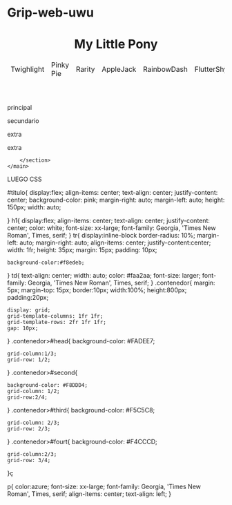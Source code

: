 # Grip-web-uwu
<!DOCTYPE html>
<html lang="en">
<head>
    <meta charset="UTF-8">
    <meta name="viewport" content="width=device-width, initial-scale=1.0">
    <title>Document</title>
    <link rel="stylesheet" href="cuadricula.css">
</head>
<body>
    <header>
        <div id="titulo">
            <h1 class="titule">My Little Pony</h1>
        </div>
        <table>
            <thead>
                <tr id="tumama">
                    <td class="mdr">Twighlight</td>
                    <td class="mdr">Pinky Pie</td>
                    <td class="mdr">Rarity</td>
                    <td class="mdr">AppleJack</td>
                    <td class="mdr">RainbowDash</td>
                    <td class="mdr">FlutterShy</td>
                </tr>
            </thead>
        </table>
    </header>
    <main>
        <section class="contenedor">
            <div id="head"> <p>principal</p></div>
            <div id="second">secundario</div>
            <div id="third"><p>extra</p></div>
            <div id="fourt"><p>extra </p></div>
        
        </section>
    </main>
</body>
</html>


LUEGO CSS

#titulo{
    display:flex;
    align-items: center;
    text-align: center;
    justify-content: center;
    background-color: pink;
    margin-right: auto;
    margin-left: auto;
    height: 150px;
    width: auto;
    
}
h1{
    display:flex;
    align-items: center;
    text-align: center;
    justify-content: center;
    color: white;
    font-size: xx-large;
    font-family: Georgia, 'Times New Roman', Times, serif;
}
tr{
    display:inline-block
    border-radius: 10%;
    margin-left: auto;
    margin-right: auto;
    align-items: center;
    justify-content:center;
    width: 1fr;
    height: 35px;
    margin: 15px;
    padding: 10px;

    background-color:#f8edeb;
}
td{
    text-align: center;
    width: auto;
    color: #faa2aa;
    font-size: larger;
    font-family: Georgia, 'Times New Roman', Times, serif;
}
.contenedor{
    margin: 5px;
    margin-top: 15px;
    border:10px;
    width:100%;
    height:800px;
    padding:20px;

    display: grid;
    grid-template-columns: 1fr 1fr;
    grid-template-rows: 2fr 1fr 1fr;
    gap: 10px;

}
.contenedor>#head{
    background-color: #FADEE7;

    grid-column:1/3;
    grid-row: 1/2;

   

}
.contenedor>#second{

    background-color: #F8DDD4;
    grid-column: 1/2;
    grid-row:2/4;
}
.contenedor>#third{
    background-color: #F5C5C8;
    
    grid-column: 2/3;
    grid-row: 2/3;
}
.contenedor>#fourt{
    background-color: #F4CCCD;

    grid-column:2/3;
    grid-row: 3/4;
}ç

p{
    color:azure;
    font-size: xx-large;
    font-family: Georgia, 'Times New Roman', Times, serif;
    align-items: center;
    text-align: left;
}
